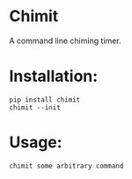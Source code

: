 # Chimit
A command line chiming timer.

# Installation:

    pip install chimit
    chimit --init

# Usage:

    chimit some arbitrary command
